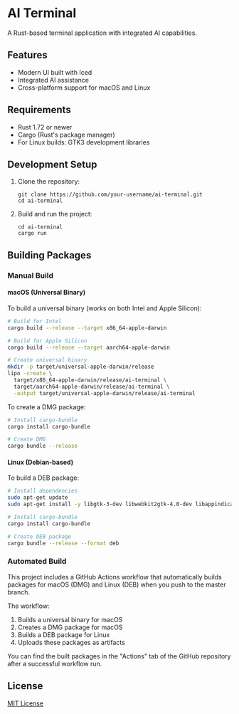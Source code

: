 # AI Terminal

A Rust-based terminal application with integrated AI capabilities.

## Features

- Modern UI built with Iced
- Integrated AI assistance
- Cross-platform support for macOS and Linux

## Requirements

- Rust 1.72 or newer
- Cargo (Rust's package manager)
- For Linux builds: GTK3 development libraries

## Development Setup

1. Clone the repository:
   ```
   git clone https://github.com/your-username/ai-terminal.git
   cd ai-terminal
   ```

2. Build and run the project:
   ```
   cd ai-terminal
   cargo run
   ```

## Building Packages

### Manual Build

#### macOS (Universal Binary)

To build a universal binary (works on both Intel and Apple Silicon):

```bash
# Build for Intel
cargo build --release --target x86_64-apple-darwin

# Build for Apple Silicon
cargo build --release --target aarch64-apple-darwin

# Create universal binary
mkdir -p target/universal-apple-darwin/release
lipo -create \
  target/x86_64-apple-darwin/release/ai-terminal \
  target/aarch64-apple-darwin/release/ai-terminal \
  -output target/universal-apple-darwin/release/ai-terminal
```

To create a DMG package:

```bash
# Install cargo-bundle
cargo install cargo-bundle

# Create DMG
cargo bundle --release
```

#### Linux (Debian-based)

To build a DEB package:

```bash
# Install dependencies
sudo apt-get update
sudo apt-get install -y libgtk-3-dev libwebkit2gtk-4.0-dev libappindicator3-dev librsvg2-dev patchelf

# Install cargo-bundle
cargo install cargo-bundle

# Create DEB package
cargo bundle --release --format deb
```

### Automated Build

This project includes a GitHub Actions workflow that automatically builds packages for macOS (DMG) and Linux (DEB) when you push to the master branch.

The workflow:
1. Builds a universal binary for macOS
2. Creates a DMG package for macOS
3. Builds a DEB package for Linux
4. Uploads these packages as artifacts

You can find the built packages in the "Actions" tab of the GitHub repository after a successful workflow run.

## License

[MIT License](LICENSE)
